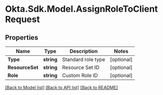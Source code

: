# Okta.Sdk.Model.AssignRoleToClientRequest

## Properties

Name | Type | Description | Notes
------------ | ------------- | ------------- | -------------
**Type** | **string** | Standard role type | [optional] 
**ResourceSet** | **string** | Resource Set ID | [optional] 
**Role** | **string** | Custom Role ID | [optional] 

[[Back to Model list]](../README.md#documentation-for-models) [[Back to API list]](../README.md#documentation-for-api-endpoints) [[Back to README]](../README.md)

